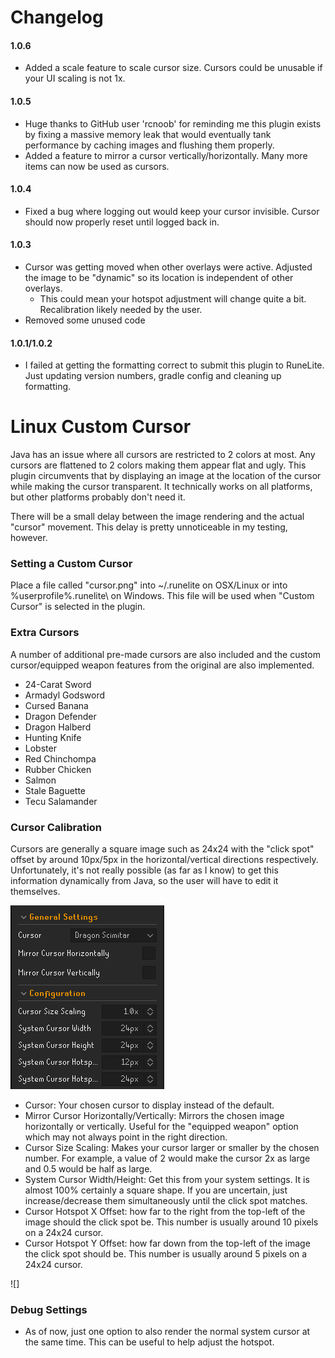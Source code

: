 # Changelog
#### 1.0.6
* Added a scale feature to scale cursor size. Cursors could be unusable if your UI scaling is not 1x.
#### 1.0.5
* Huge thanks to GitHub user 'rcnoob' for reminding me this plugin exists by fixing a massive memory leak that would eventually tank performance by caching images and flushing them properly.
* Added a feature to mirror a cursor vertically/horizontally. Many more items can now be used as cursors.
#### 1.0.4
* Fixed a bug where logging out would keep your cursor invisible. Cursor should now properly reset until logged back in.
#### 1.0.3
* Cursor was getting moved when other overlays were active. Adjusted the image to be "dynamic" so its location is independent of other overlays.
  * This could mean your hotspot adjustment will change quite a bit. Recalibration likely needed by the user.
* Removed some unused code
#### 1.0.1/1.0.2
* I failed at getting the formatting correct to submit this plugin to RuneLite. Just updating version numbers, gradle config and cleaning up formatting.


# Linux Custom Cursor
Java has an issue where all cursors are restricted to 2 colors at most. Any cursors are flattened to 2 colors making 
them appear flat and ugly. This plugin circumvents that by displaying an image at the location of the cursor while 
making the cursor transparent. It technically works on all platforms, but other platforms probably don't need it.

There will be a small delay between the image rendering and the actual "cursor" movement. 
This delay is pretty unnoticeable in my testing, however.

### Setting a Custom Cursor
Place a file called "cursor.png" into ~/.runelite on OSX/Linux or into %userprofile%\.runelite\ on Windows. This file 
will be used when "Custom Cursor" is selected in the plugin.

### Extra Cursors
A number of additional pre-made cursors are also included and the custom cursor/equipped weapon features 
from the original are also implemented.

* 24-Carat Sword
* Armadyl Godsword
* Cursed Banana
* Dragon Defender
* Dragon Halberd
* Hunting Knife
* Lobster
* Red Chinchompa
* Rubber Chicken
* Salmon
* Stale Baguette
* Tecu Salamander

### Cursor Calibration
Cursors are generally a square image such as 24x24 with the "click spot" offset by around 10px/5px 
in the horizontal/vertical directions respectively. Unfortunately, it's not really possible (as far as I know) to get 
this information dynamically from Java, so the user will have to edit it themselves.

![Settings](src/main/resources/general-settings-readme.png)
* Cursor: Your chosen cursor to display instead of the default.
* Mirror Cursor Horizontally/Vertically: Mirrors the chosen image horizontally or vertically. Useful for the "equipped weapon" option which may not always point in the right direction.
* Cursor Size Scaling: Makes your cursor larger or smaller by the chosen number. For example, a value of 2 would make the cursor 2x as large and 0.5 would be half as large.
* System Cursor Width/Height: Get this from your system settings. It is almost 100% certainly a square shape. If you are uncertain, just increase/decrease them simultaneously until the click spot matches.
* Cursor Hotspot X Offset: how far to the right from the top-left of the image should the click spot be. This number is usually around 10 pixels on a 24x24 cursor.
* Cursor Hotspot Y Offset: how far down from the top-left of the image the click spot should be. This number is usually around 5 pixels on a 24x24 cursor.

![]

### Debug Settings
* As of now, just one option to also render the normal system cursor at the same time. This can be useful to help adjust the hotspot.
